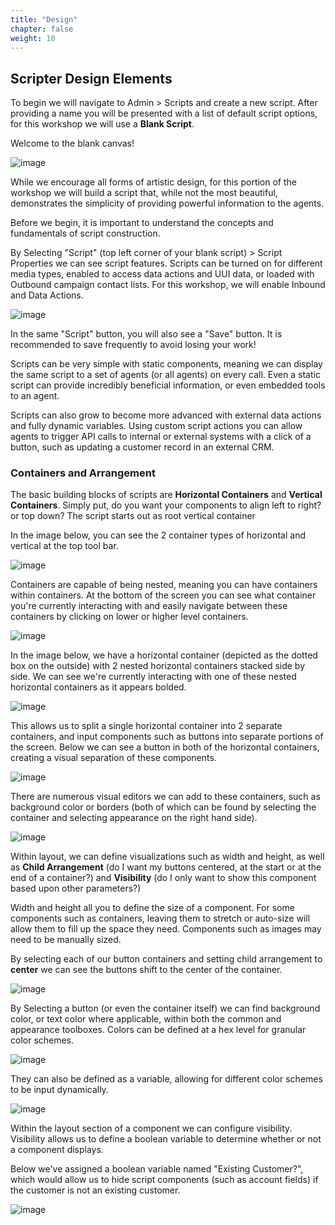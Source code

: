 ```yaml
---
title: "Design"
chapter: false
weight: 10
---
```


## Scripter Design Elements

To begin we will navigate to Admin > Scripts and create a new script. After providing a name you will be presented with a list of default script options, for this workshop we will use a **Blank Script**.


Welcome to the blank canvas! 

![image](/images/scriptcanvas.PNG)

While we encourage all forms of artistic design, for this portion of the workshop we will build a script that, while not the most beautiful, demonstrates the simplicity of providing powerful information to the agents.

Before we begin, it is important to understand the concepts and fundamentals of script construction. 

By Selecting "Script" (top left corner of your blank script) > Script Properties we can see script features. Scripts can be turned on for different media types, enabled to access data actions and UUI data, or loaded with Outbound campaign contact lists. For this workshop, we will enable Inbound and Data Actions.

![image](/images/scriptproperties.PNG)

In the same "Script" button, you will also see a "Save" button. It is recommended to save frequently to avoid losing your work!

Scripts can be very simple with static components, meaning we can display the same script to a set of agents (or all agents) on every call. Even a static script can provide incredibly beneficial information, or even embedded tools to an agent.

Scripts can also grow to become more advanced with external data actions and fully dynamic variables. Using custom script actions you can allow agents to trigger API calls to internal or external systems with a click of a button, such as updating a customer record in an external CRM.

### Containers and Arrangement

The basic building blocks of scripts are **Horizontal Containers** and **Vertical Containers**. Simply put, do you want your components to align left to right? or top down? The script starts out as root vertical container

In the image below, you can see the 2 container types of horizontal and vertical at the top tool bar. 

![image](/images/scriptcontainers.PNG)

Containers are capable of being nested, meaning you can have containers within containers. At the bottom of the screen you can see what container you're currently interacting with and easily navigate between these containers by clicking on lower or higher level containers.

![image](/images/scriptnesting.PNG)

In the image below, we have a horizontal container (depicted as the dotted box on the outside) with 2 nested horizontal containers stacked side by side. We can see we're currently interacting with one of these nested horizontal containers as it appears bolded. 

![image](/images/scripthorizontalstack.PNG)

This allows us to split a single horizontal container into 2 separate containers, and input components such as buttons into separate portions of the screen. Below we can see a button in both of the horizontal containers, creating a visual separation of these components.

![image](/images/scriptbuttons.PNG)

There are numerous visual editors we can add to these containers, such as background color or borders (both of which can be found by selecting the container and selecting appearance on the right hand side).

![image](/images/scriptcontainerappearance.PNG)

Within layout, we can define visualizations such as width and height, as well as **Child Arrangement** (do I want my buttons centered, at the start or at the end of a container?) and **Visibility** (do I only want to show this component based upon other parameters?)

Width and height all you to define the size of a component. For some components such as containers, leaving them to stretch or auto-size will allow them to fill up the space they need. Components such as images may need to be manually sized.

By selecting each of our button containers and setting child arrangement to **center** we can see the buttons shift to the center of the container.

![image](/images/scriptcentered.PNG)

By Selecting a button (or even the container itself) we can find background color, or text color where applicable, within both the common and appearance toolboxes. Colors can be defined at a hex level for granular color schemes.

![image](/images/scriptcolorhex.PNG)

They can also be defined as a variable, allowing for different color schemes to be input dynamically.

![image](/images/scriptcolorvariable.PNG)

Within the layout section of a component we can configure visibility. Visibility allows us to define a boolean variable to determine whether or not a component displays.

Below we've assigned a boolean variable named "Existing Customer?", which would allow us to hide script components (such as account fields) if the customer is not an existing customer.

![image](/images/scriptvisibility.PNG)
